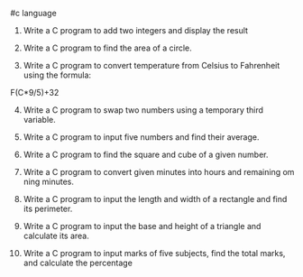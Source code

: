 #c language 
1. Write a C program to add two integers and display the result

2. Write a C program to find the area of a circle.

3. Write a C program to convert temperature from Celsius to Fahrenheit using the formula:

F(C*9/5)+32

4. Write a C program to swap two numbers using a temporary third variable.

5. Write a C program to input five numbers and find their average.

6. Write a C program to find the square and cube of a given number.

7. Write a C program to convert given minutes into hours and remaining om ning minutes.

8. Write a C program to input the length and width of a rectangle and find its perimeter.

9. Write a C program to input the base and height of a triangle and calculate its area.

10. Write a C program to input marks of five subjects, find the total marks, and calculate
the percentage
